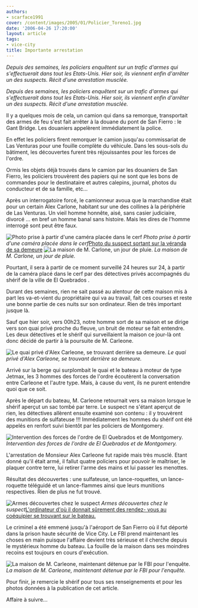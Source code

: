 ```yaml
---
authors:
- scarface1991
cover: /content/images/2005/01/Policier_Toreno1.jpg
date: '2006-04-26 17:20:00'
layout: article
tags:
- vice-city
title: Importante arrestation
---
```



_Depuis des semaines, les policiers enquêtent sur un trafic d'armes qui s'effectuerait dans tout les Etats-Unis. Hier soir, ils viennent enfin d'arrêter un des suspects. Récit d'une arrestation musclée._

_Depuis des semaines, les policiers enquêtent sur un trafic d'armes qui s'effectuerait dans tout les Etats-Unis. Hier soir, ils viennent enfin d'arrêter un des suspects. Récit d'une arrestation musclée._

Il y a quelques mois de cela, un camion qui dans sa remorque, transportait des armes de feu s'est fait arrêter à la douane du pont de San Fierro : le Gant Bridge. Les douaniers appelèrent immédiatement la police.

En effet les policiers firent remorquer le camion jusqu'au commissariat de Las Venturas pour une fouille complète du véhicule. Dans les sous-sols du bâtiment, les découvertes furent très réjouissantes pour les forces de l'ordre.

Ormis les objets déjà trouvés dans le camion par les douaniers de San Fierro, les policiers trouvèrent des papiers qui ne sont que les bons de commandes pour le destinataire et autres calepins, journal, photos du conducteur et de sa famille, etc...

Après un interrogatoire forcé, le camionneur avoua que la marchandise était pour un certain Alex Carlone, habitant sur une des collines à la périphérie de Las Venturas. Un vieil homme honnête, aisé, sans casier judiciaire, divorcé ... en bref un homme banal sans histoire. Mais les dires de l'homme interrogé sont peut être faux.

![Photo prise à partir d'une caméra placée dans le cerf](/content/images/2005/01/Maison_Toreno1.jpg)
_Photo prise à partir d'une caméra placée dans le cerf_[Photo du suspect sortant sur la véranda de sa demeure](/content/images/2005/01/Alex_Carleone.jpg)
![La maison de M. Carlone, un jour de pluie.](/content/images/2005/01/Maison_Toreno2.jpg)
_La maison de M. Carlone, un jour de pluie._

Pourtant, il sera à partir de ce moment surveillé 24 heures sur 24, à partir de la caméra placé dans le cerf par des détectives privés accompagnés du shérif de la ville de El Quebrados .

Durant des semaines, rien ne sait passé au alentour de cette maison mis à part les va-et-vient du propriétaire qui va au travail, fait ces courses et reste une bonne partie de ces nuits sur son ordinateur. Rien de très important jusque là.

Sauf que hier soir, vers 00h23, notre homme sort de sa maison et se dirige vers son quai privé proche du fleuve, un bruit de moteur se fait entendre. Les deux détectives et le shérif qui surveillaient la maison ce jour-là ont donc décidé de partir à la poursuite de M. Carleone.

![Le quai privé d'Alex Carleone, se trouvant derrière sa demeure.](/content/images/2005/01/Quai_Toreno.jpg)
_Le quai privé d'Alex Carleone, se trouvant derrière sa demeure._

Arrivé sur la berge qui surplombait le quai et le bateau à moteur de type Jetmax, les 3 hommes des forces de l'ordre écoutèrent la conversation entre Carleone et l'autre type. Mais, à cause du vent, ils ne purent entendre quoi que ce soit.

Après le départ du bateau, M. Carleone retournait vers sa maison lorsque le shérif aperçut un sac tombé par terre. Le suspect ne s'étant aperçut de rien, les détectives allèrent ensuite examiné son contenu : il y trouvèrent des munitions de sulfateuse !!! Immédiatement les hommes du shérif ont été appelés en renfort suivi bientôt par les policiers de Montgomery.

![Intervention des forces de l'ordre de El Quebrados et de Montgomery.](/content/images/2005/01/Policier_Toreno2.jpg)
_Intervention des forces de l'ordre de El Quebrados et de Montgomery._

L'arrestation de Monsieur Alex Carleone fut rapide mais très musclé. Etant donné qu'il était armé, il fallut quatre policiers pour pouvoir le maîtriser, le plaquer contre terre, lui retirer l'arme des mains et lui passer les menottes.

Résultat des découvertes : une sulfateuse, un lance-roquettes, un lance-roquette téléguidé et un lance-flammes ainsi que leurs munitions respectives. Rien de plus ne fut trouvé.

![Armes découvertes chez le suspect](/content/images/2005/01/Armes_Toreno.jpg)
_Armes découvertes chez le suspect_[L'ordinateur d'où il donnait sûrement des rendez- vous au coéquipier se trouvant sur le bateau.](/content/images/2005/01/Bureau_Toreno.jpg)

Le criminel a été emmené jusqu'à l'aéroport de San Fierro où il fut déporté dans la prison haute sécurité de Vice City. Le FBI prend maintenant les choses en main puisque l'affaire devient très sérieuse et il cherche depuis le mystérieux homme du bateau. La fouille de la maison dans ses moindres recoins est toujours en cours d'exécution.

![La maison de M. Carleone, maintenant détenue par le FBI pour l'enquête.](/content/images/2005/01/Maison_Toreno3.jpg)
_La maison de M. Carleone, maintenant détenue par le FBI pour l'enquête._

Pour finir, je remercie le shérif pour tous ses renseignements et pour les photos données à la publication de cet article.

Affaire à suivre...